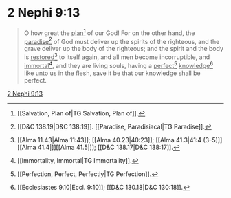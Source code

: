 # 2 Nephi 9:13

> O how great the <u>plan</u>[^a] of our God! For on the other hand, the <u>paradise</u>[^b] of God must deliver up the spirits of the righteous, and the grave deliver up the body of the righteous; and the spirit and the body is <u>restored</u>[^c] to itself again, and all men become incorruptible, and <u>immortal</u>[^d], and they are living souls, having a <u>perfect</u>[^e] <u>knowledge</u>[^f] like unto us in the flesh, save it be that our knowledge shall be perfect.

[2 Nephi 9:13](https://www.churchofjesuschrist.org/study/scriptures/bofm/2-ne/9?lang=eng&id=p13#p13)


[^a]: [[Salvation, Plan of|TG Salvation, Plan of]].  
[^b]: [[D&C 138.19|D&C 138:19]]. [[Paradise, Paradisiacal|TG Paradise]].  
[^c]: [[Alma 11.43|Alma 11:43]]; [[Alma 40.23|40:23]]; [[Alma 41.3|41:4 (3–5)]][[Alma 41.4|]][[Alma 41.5|]]; [[D&C 138.17|D&C 138:17]].  
[^d]: [[Immortality, Immortal|TG Immortality]].  
[^e]: [[Perfection, Perfect, Perfectly|TG Perfection]].  
[^f]: [[Ecclesiastes 9.10|Eccl. 9:10]]; [[D&C 130.18|D&C 130:18]].  
